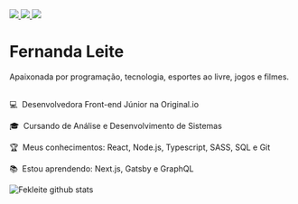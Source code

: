 
<a href="https://github.com/Fekleite" alt="GitHub">
  <img src="https://img.shields.io/badge/-GitHub-000?style=flat-square&logo=Github&logoColor=white" />
</a>
<a href="https://www.linkedin.com/in/fcleite19/" alt="LinkedIn">
  <img src="https://img.shields.io/badge/-LinkedIn-blue?style=flat-square&logo=Linkedin&logoColor=white" />
</a>
<a href="mailto:dev.fernandaleite@gmail.com" alt="Gmail">
  <img src="https://img.shields.io/badge/-Gmail-D54B3D?style=flat-square&logo=Gmail&logoColor=white" />
</a>

# Fernanda Leite

Apaixonada por programação, tecnologia, esportes ao livre, jogos e filmes. <br><br>

<p> 💻&nbsp; Desenvolvedora Front-end Júnior na Original.io</p>
<p> 🎓&nbsp; Cursando de Análise e Desenvolvimento de Sistemas</p>
<p> 🏆&nbsp; Meus conhecimentos: React, Node.js, Typescript, SASS, SQL e Git
<p> 📚&nbsp; Estou aprendendo: Next.js, Gatsby e GraphQL

![Fekleite github stats](https://github-readme-stats.vercel.app/api?username=Fekleite&theme=dracula&show_icons=true)
